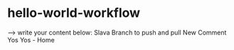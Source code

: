 # hello-world-workflow

--> write your content below:
Slava Branch to push and pull
New Comment
Yos Yos - Home

